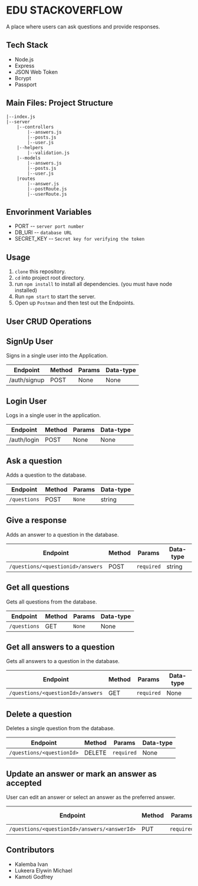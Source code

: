 # EDU STACKOVERFLOW

A place where users can ask questions and provide responses.

## Tech Stack <br>
- Node.js
- Express
- JSON Web Token
- Bcrypt
- Passport

## Main Files: Project Structure

    |--index.js
    |--server
        |--controllers
            |--answers.js
            |--posts.js
            |--user.js
        |--helpers
            |--validation.js
        |--models
            |--answers.js
            |--posts.js
            |--user.js
        |routes
            |--answer.js
            |--postRoute.js
            |--userRoute.js

## Envorinment Variables

- PORT -- `server port number`
- DB_URI -- `database URL`
- SECRET_KEY -- `Secret key for verifying the token`

## Usage
1. `clone` this repository.
2. `cd` into project root directory.
3. run `npm install` to install all dependencies. (you must have node installed)
4. Run `npm start` to start the server.
5. Open up `Postman` and then test out the Endpoints.

## User CRUD Operations

## SignUp User

Signs in a single user into the Application.

|**Endpoint**|**Method**|**Params**|**Data-type**|
|---|---|---|---|
|/auth/signup|POST|None|None|

## Login User

Logs in a single user in the application.

|**Endpoint**|**Method**|**Params**|**Data-type**|
|---|---|---|---|
|/auth/login|POST|None|None|
    
## Ask a question

Adds a question to the database.

|**Endpoint**|**Method**|**Params**|**Data-type**|
|---|---|---|---|
|`/questions`|POST|`None`|string

## Give a response

Adds an answer to a question in the database.

|**Endpoint**|**Method**|**Params**|**Data-type**|
|---|---|---|---|
|`/questions/<questionid>/answers`|POST|`required`|string|

## Get all questions

Gets all questions from the database.

**Endpoint**|**Method**|**Params**|**Data-type**
---|---|---|---
`/questions`|GET|`None`|None

## Get all answers to a question

Gets all answers to a question in the database.

**Endpoint**|**Method**|**Params**|**Data-type**
---|---|---|---
`/questions/<questionId>/answers`|GET|`required`|None

## Delete a question

Deletes a single question from the database.

**Endpoint**|**Method**|**Params**|**Data-type**
---|---|---|---
`/questions/<questionId>`|DELETE|`required`|None

## Update an answer or mark an answer as accepted

User can edit an answer or select an answer as the preferred answer.

**Endpoint**|**Method**|**Params**|**Data-type**
---|---|---|---
`/questions/<questionId>/answers/<answerId>`|PUT|`required`|string

## Contributors

- Kalemba Ivan
- Lukeera Elywin Michael
- Kamoti Godfrey
